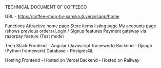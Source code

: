 TECHNICAL DOCUMENT OF COFFEECO

URL - https://coffee-shop-by-sanskruti.vercel.app/home

Functions
Attractive home page
Store items listing page
My accounts page (shows previous orders)
Login / Signup features
Payment gateway via razorpay feature (Test mode)

Tech Stack
Frontend - Angular (Javascript framework)
Backend - Django (Python framework)
Database - PostgresQL

Hosting
Frontend - Hosted on Vercel
Backend - Hosted on Railway

